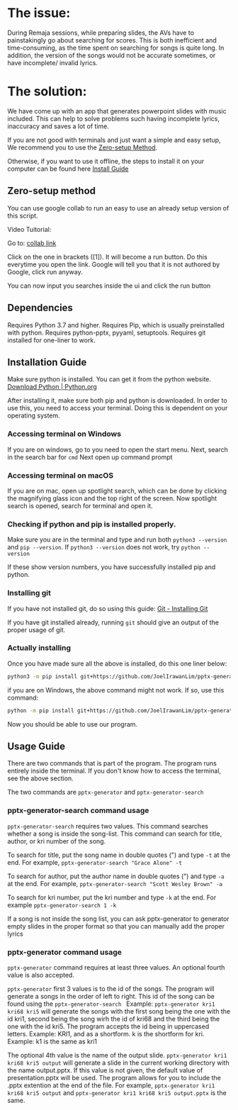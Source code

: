 # The issue:
During Remaja sessions, while preparing slides, the AVs have to painstakingly go about searching for scores. This is both inefficient and time-consuming, as the time spent on searching for songs is quite long. In addition, the version of the songs would not be accurate sometimes, or have incomplete/ invalid lyrics. 
# The solution:
We have come up with an app that generates powerpoint slides with music included. This can help to solve problems such having incomplete lyrics, inaccuracy and saves a lot of time.

If you are not good with terminals and just want a simple and easy setup, We recommend you to use the [Zero-setup Method](https://github.com/JoelIrawanLim/pptx-generator?tab=readme-ov-file#zero-setup-method). 

Otherwise, if you want to use it offline, the steps to install it on your computer can be found here [Install Guide](https://github.com/JoelIrawanLim/pptx-generator?tab=readme-ov-file#dependencies)

## Zero-setup method
You can use google collab to run an easy to use an already setup version of this script. 

Video Tuitorial: 

Go to: [collab link](https://colab.research.google.com/drive/1lYKa7aeWkkQcBxrcUAk-ytR3sFIZ-Xew?usp=sharing)

Click on the one in brackets ([1]). It will become a run button. Do this everytime you open the link. 
Google will tell you that it is not authored by Google, click run anyway. 

You can now input you searches inside the ui and click the run button

## Dependencies
Requires Python 3.7 and higher.
Requires Pip, which is usually preinstalled with python.
Requires python-pptx, pyyaml, setuptools.
Requires git installed for one-liner to work. 

## Installation Guide
Make sure python is installed. You can get it from the python website. [Download Python | Python.org](https://www.python.org/downloads/)

After installing it, make sure both pip and python is downloaded. 
In order to use this, you need to access your terminal. 
Doing this is dependent on your operating system. 
### Accessing terminal on Windows
If you are on windows, go to you need to open the start menu. 
Next, search in the search bar for `cmd`
Next open up command prompt
### Accessing terminal on macOS
If you are on mac, open up spotlight search, which can be done by clicking the magnifying glass icon and the top right of the screen. 
Now spotlight search is opened, search for terminal and open it. 
### Checking if python and pip is installed properly. 
Make sure you are in the terminal and type and run both `python3 --version` and `pip --version`. If `python3 --version` does not work, try `python --version`

If these show version numbers, you have successfully installed pip and python. 

### Installing git
If you have not installed git, do so using this guide: [Git - Installing Git](https://git-scm.com/book/en/v2/Getting-Started-Installing-Git)

If you have git installed already, running `git` should give an output of the proper usage of git. 

### Actually installing
Once you have made sure all the above is installed, do this one liner below:
```bash 
python3 -m pip install git+https://github.com/JoelIrawanLim/pptx-generator.git
```
if you are on Windows, the above command might not work. If so, use this command:
```bash
python -m pip install git+https://github.com/JoelIrawanLim/pptx-generator.git
```
 
Now you should be able to use our program.

## Usage Guide
There are two commands that is part of the program.
The program runs entirely inside the terminal. If you don't know how to access the terminal, see the above section. 

The two commands are `pptx-generator` and `pptx-generator-search`
### pptx-generator-search command usage
`pptx-generator-search` requires two values. This command searches whether a song is inside the song-list. This command can search for title, author, or kri number of the song. 

To search for title, put the song name in double quotes (") and type `-t` at the end. For example, `pptx-generator-search "Grace Alone" -t`

To search for author, put the author name in double quotes (") and type `-a` at the end. For example, `pptx-generator-search "Scott Wesley Brown" -a`

To search for kri number, put the kri number and type `-k` at the end. For example `pptx-generator-search 1 -k`

If a song is not inside the song list, you can ask pptx-generator to generator empty slides in the proper format so that you can manually add the proper lyrics

### pptx-generator command usage
`pptx-generator` command requires at least three values. An optional fourth value is also accepted. 

`pptx-generator` first 3 values is to the id of the songs. The program will generate a songs in the order of left to right. This id of the song can be found using the `pptx-generator-search ` 
Example: `pptx-generator kri1 kri68 kri5` will generate the songs with the first song being the one with the id kri1, second being the song wirh the id of kri68 and the third being the one with the id kri5. 
The program accepts the id being in uppercased letters. Example: KRI1, and as a shortform. k is the shortform for kri. Example: k1 is the same as kri1

The optional 4th value is the name of the output slide. `pptx-generator kri1 kri68 kri5 output` will generate a slide in the current working directory with the name output.pptx. If this value is not given, the default value of presentation.pptx will be used. The program allows for you to include the .pptx extention at the end of the file. For example, `pptx-generator kri1 kri68 kri5 output` and `pptx-generator kri1 kri68 kri5 output.pptx` is the same. 
